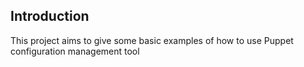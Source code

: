 ## Introduction

This project aims to give some basic examples of how to use Puppet configuration management tool
